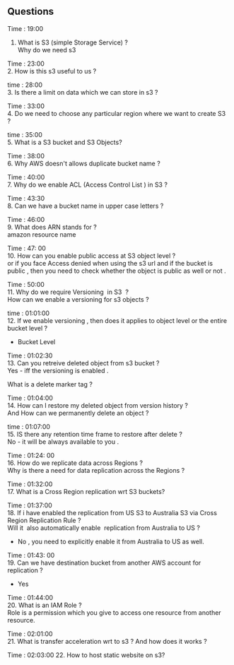 ## Questions

Time : 19:00  
1. What is S3 (simple Storage Service) ?  
Why do we need s3

  
Time : 23:00  
2. How is this s3 useful to us ?  
  
  
time : 28:00  
3. Is there a limit on data which we can store in s3 ?  
  
  
Time : 33:00  
4. Do we need to choose any particular region where we want to create S3 ?  
  
  
time : 35:00  
5. What is a S3 bucket and S3 Objects?  
  
Time : 38:00  
6. Why AWS doesn't allows duplicate bucket name ?  
  
Time : 40:00  
7. Why do we enable ACL (Access Control List ) in S3 ?  
  
Time : 43:30  
8. Can we have a bucket name in upper case letters ?  
  
  
Time : 46:00  
9. What does ARN stands for ?  
amazon resource name  
  
Time : 47: 00  
10. How can you enable public access at S3 object level ?  
or if you face Access denied when using the s3 url and if the bucket is public , then you need to check whether the object is public as well or not .

Time : 50:00  
11. Why do we require Versioning  in S3  ?  
How can we enable a versioning for s3 objects ?  
  
  
time : 01:01:00  
12. If we enable versioning , then does it applies to object level or the entire bucket level ?  
- Bucket Level  
  
Time : 01:02:30  
13. Can you retreive deleted object from s3 bucket ?  
Yes - iff the versioning is enabled .  
  
What is a delete marker tag ?  
  
Time : 01:04:00  
14. How can I restore my deleted object from version history ?  
  And How can we permanently delete an object ?  
  
  
time : 01:07:00  
15. IS there any retention time frame to restore after delete ?  
No - it will be always available to you .  
  
  
  
Time : 01:24: 00  
16. How do we replicate data across Regions ?  
Why is there a need for data replication across the Regions ?  
  
  
Time : 01:32:00  
17. What is a Cross Region replication wrt S3 buckets?  
  
  
Time : 01:37:00  
18. If i have enabled the replication from US S3 to Australia S3 via Cross Region Replication Rule ?  
Will it  also automatically enable  replication from Australia to US ?  
- No , you need to explicitly enable it from Australia to US as well.  
  
  
Time : 01:43: 00  
19. Can we have destination bucket from another AWS account for replication ?  
- Yes

Time : 01:44:00  
20. What is an IAM Role ?  
Role is a permission which you give to access one resource from another resource.  
  
  
Time : 02:01:00  
21. What is transfer acceleration wrt to s3 ? And how does it works ?  
  
  
Time : 02:03:00
22. How to host static website on s3?

